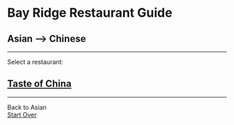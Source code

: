 # Bay Ridge Restaurant Guide
## Asian --> Chinese
---
Select a restaurant:
## [Taste of China](http://www.brooklyntasteofchina.com/)
---
Back to Asian  
[Start Over](../asian)